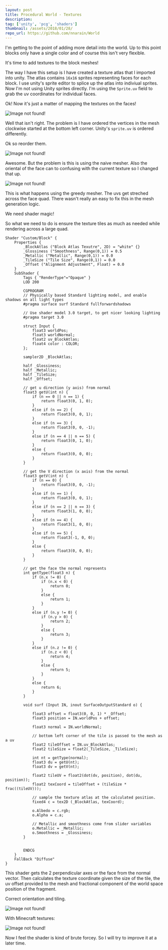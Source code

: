 ```yaml
---
layout: post
title: Procedural World - Textures
description: 
tag: ['unity', 'pcg', 'shaders']
thumbnail: /assets/2018/01/28/
repo_url: https://github.com/nnarain/World
---
```


I'm getting to the point of adding more detail into the world. Up to this point blocks only have a single color and of course this isn't very flexible.

It's time to add textures to the block meshes!

The way I have this setup is I have created a texture atlas that I imported into unity. The atlas contains `16x16` sprites representing faces for each block. I use unity's sprite editor to splice up the atlas into indiviual sprites. Now I'm not using Unity sprites directly. I'm using the `Sprite.uv` field to grab the uv coordinates for individual faces.

Ok! Now it's just a matter of mapping the textures on the faces!

![Image not found!](/assets/2018/01/28/cap1.png)

Well that isn't right. The problem is I have ordered the vertices in the mesh clockwise started at the bottom left corner. Unity's `sprite.uv` is ordered differently.

Ok so reorder them.

![Image not found!](/assets/2018/01/28/cap4.png)

Awesome. But the problem is this is using the naive mesher. Also the oriental of the face can to confusing with the current texture so I changed that up.

![Image not found!](/assets/2018/01/28/cap2.png)

This is what happens using the greedy mesher. The uvs get streched across the face quad. There wasn't really an easy to fix this in the mesh generation logic.

We need shader magic!

So what we need to do is ensure the texture tiles as much as needed while rendering across a large quad.

```shaderlab
Shader "Custom/Block" {
	Properties {
		_BlockAtlas ("Block Atlas Texutre", 2D) = "white" {}
		_Glossiness ("Smoothness", Range(0,1)) = 0.5
		_Metallic ("Metallic", Range(0,1)) = 0.0
		_TileSize ("Tile Size", Range(0,1)) = 0.0
		_Offset ("Alignment Adjustment", Float) = 0.0
	}
	SubShader {
		Tags { "RenderType"="Opaque" }
		LOD 200

		CGPROGRAM
		// Physically based Standard lighting model, and enable shadows on all light types
		#pragma surface surf Standard fullforwardshadows

		// Use shader model 3.0 target, to get nicer looking lighting
		#pragma target 3.0

		struct Input {
			float3 worldPos;
			float3 worldNormal;
			float2 uv_BlockAtlas;
			float4 color : COLOR;
		};

		sampler2D _BlockAtlas;

		half _Glossiness;
		half _Metallic;
		half _TileSize;
		half _Offset;

		// get u direction (y axis) from normal
		float3 getU(int n) {
			if (n == 0 || n == 1) {
				return float3(0, 1, 0);
			}
			else if (n == 2) {
				return float3(0, 0, 1);
			}
			else if (n == 3) {
				return float3(0, 0, -1);
			}
			else if (n == 4 || n == 5) {
				return float3(0, 1, 0);
			}
			else {
				return float3(0, 0, 0);
			}
		}

		// get the V direction (x axis) from the normal
		float3 getV(int n) {
			if (n == 0) {
				return float3(0, 0, -1);
			}
			else if (n == 1) {
				return float3(0, 0, 1);
			}
			else if (n == 2 || n == 3) {
				return float3(1, 0, 0);
			}
			else if (n == 4) {
				return float3(1, 0, 0);
			}
			else if (n == 5) {
				return float3(-1, 0, 0);
			}
			else {
				return float3(0, 0, 0);
			}
		}

		// get the face the normal represents
		int getType(float3 n) {
			if (n.x != 0) {
				if (n.x < 0) {
					return 0;
				}
				else {
					return 1;
				}
			}
			else if (n.y != 0) {
				if (n.y > 0) {
					return 2;
				}
				else {
					return 3;
				}
			}
			else if (n.z != 0) {
				if (n.z < 0) {
					return 4;
				}
				else {
					return 5;
				}
			}
			else {
				return 6;
			}
		}

		void surf (Input IN, inout SurfaceOutputStandard o) {

			float3 offset = float3(0, 0, 1) * _Offset;
			float3 position = IN.worldPos + offset;

			float3 normal = IN.worldNormal;
			
			// bottom left corner of the tile is passed to the mesh as a uv
			float2 tileOffset = IN.uv_BlockAtlas;
			float2 tileSize = float2(_TileSize, _TileSize);

			int nt = getType(normal);
			float3 du = getU(nt);
			float3 dv = getV(nt);

			float2 tileUV = float2(dot(dv, position), dot(du, position));
			float2 texCoord = tileOffset + (tileSize * frac((tileUV)));

			// sample the texture atlas at the calculated position.
			fixed4 c = tex2D (_BlockAtlas, texCoord);
			
			o.Albedo = c.rgb;
			o.Alpha = c.a;

			// Metallic and smoothness come from slider variables
			o.Metallic = _Metallic;
			o.Smoothness = _Glossiness;
		}


		ENDCG
	}
	FallBack "Diffuse"
}

```

This shader gets the 2 perpendicular axes or the face from the normal vector. Then calculates the texture coordinate given the size of the tile, the uv offset provided to the mesh and fractional component of the world space position of the fragment.

Correct orientation and tiling.

![Image not found!](/assets/2018/01/28/cap3.png)

With Minecraft textures:

![Image not found!](/assets/2018/01/28/cap5.png)

Now I feel the shader is kind of brute forcey. So I will try to improve it at a later time.
